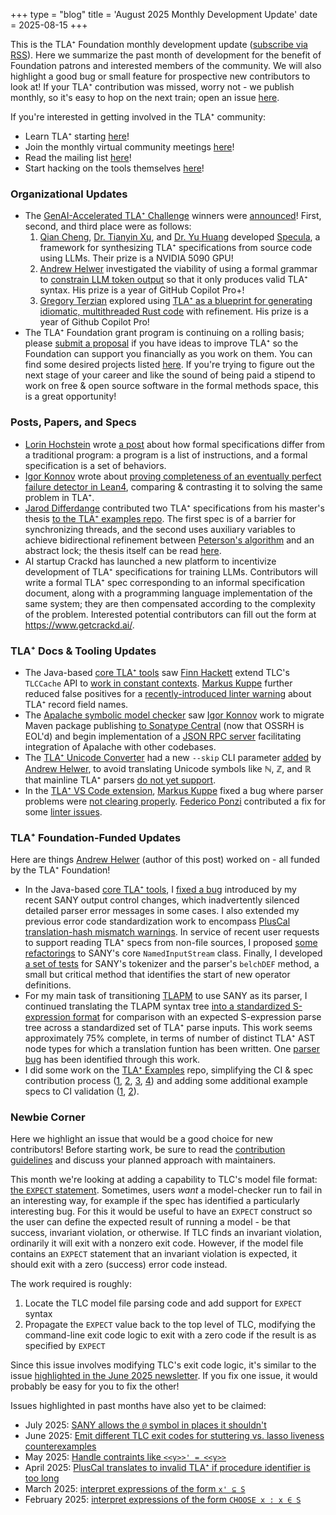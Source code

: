 +++
type = "blog"
title = 'August 2025 Monthly Development Update'
date = 2025-08-15
+++

This is the TLA⁺ Foundation monthly development update ([subscribe via RSS](/blog/index.xml)).
Here we summarize the past month of development for the benefit of Foundation patrons and interested members of the community.
We will also highlight a good bug or small feature for prospective new contributors to look at!
If your TLA⁺ contribution was missed, worry not - we publish monthly, so it's easy to hop on the next train; open an issue [here](https://github.com/tlaplus/foundation/issues).

If you're interested in getting involved in the TLA⁺ community:
- Learn TLA⁺ starting [here](https://lamport.azurewebsites.net/tla/learning.html)!
- Join the monthly virtual community meetings [here](https://groups.google.com/g/tlaplus/c/3CloQYEH0qQ/m/GAIxbKNgBAAJ)!
- Read the mailing list [here](https://groups.google.com/g/tlaplus)!
- Start hacking on the tools themselves [here](https://github.com/tlaplus/tlaplus)!

### Organizational Updates

- The [GenAI-Accelerated TLA⁺ Challenge](https://foundation.tlapl.us/challenge/) winners were [announced](https://groups.google.com/g/tlaplus/c/t50jSz8TcvY/m/Ep_UlGnjBQAJ)!
  First, second, and third place were as follows:
    1. [Qian Cheng](https://github.com/Qian-Cheng-nju), [Dr. Tianyin Xu](https://siebelschool.illinois.edu/about/people/faculty/tyxu), and [Dr. Yu Huang](https://cs.nju.edu.cn/yuhuang/) developed [Specula](https://github.com/specula-org/Specula), a framework for synthesizing TLA⁺ specifications from source code using LLMs.
       Their prize is a NVIDIA 5090 GPU!
    2. [Andrew Helwer](https://ahelwer.ca) investigated the viability of using a formal grammar to [constrain LLM token output](https://codeberg.org/tlaplus/tla-constrain-llm) so that it only produces valid TLA⁺ syntax.
       His prize is a year of GitHub Copilot Pro+!
    3. [Gregory Terzian](https://github.com/gterzian) explored using [TLA⁺ as a blueprint for generating idiomatic, multithreaded Rust code](https://github.com/gterzian/_refinement) with refinement.
       His prize is a year of Github Copilot Pro!
- The TLA⁺ Foundation grant program is continuing on a rolling basis; please [submit a proposal](/grants/2024-grant-program/) if you have ideas to improve TLA⁺ so the Foundation can support you financially as you work on them.
  You can find some desired projects listed [here](https://github.com/tlaplus/tlaplus/issues?q=is%3Aissue%20state%3Aopen%20label%3A%22TLA%2B%20Foundation%20Funding%22).
  If you're trying to figure out the next stage of your career and like the sound of being paid a stipend to work on free & open source software in the formal methods space, this is a great opportunity!

### Posts, Papers, and Specs

- [Lorin Hochstein](https://lorinhochstein.org/) wrote [a post](https://surfingcomplexity.blog/2025/07/26/formal-specs-as-sets-of-behaviors/) about how formal specifications differ from a traditional program: a program is a list of instructions, and a formal specification is a set of behaviors.
- [Igor Konnov](https://konnov.phd/) wrote about [proving completeness of an eventually perfect failure detector in Lean4](https://protocols-made-fun.com/lean/2025/06/10/lean-epfd-completeness.html), comparing & contrasting it to solving the same problem in TLA⁺.
- [Jarod Differdange](https://github.com/JarodDif) contributed two TLA⁺ specifications from his master's thesis [to the TLA⁺ examples repo](https://github.com/tlaplus/Examples/pull/177).
  The first spec is of a barrier for synchronizing threads, and the second uses auxiliary variables to achieve bidirectional refinement between [Peterson's algorithm](https://en.wikipedia.org/wiki/Peterson%27s_algorithm) and an abstract lock; the thesis itself can be read [here](http://hdl.handle.net/2268.2/23374).
- AI startup Crackd has launched a new platform to incentivize development of TLA⁺ specifications for training LLMs.
  Contributors will write a formal TLA⁺ spec corresponding to an informal specification document, along with a programming language implementation of the same system; they are then compensated according to the complexity of the problem.
  Interested potential contributors can fill out the form at https://www.getcrackd.ai/.

### TLA⁺ Docs & Tooling Updates

- The Java-based [core TLA⁺ tools](https://github.com/tlaplus/tlaplus) saw [Finn Hackett](https://fhackett.com/) extend TLC's `TLCCache` API to [work in constant contexts](https://github.com/tlaplus/tlaplus/pull/1214).
  [Markus Kuppe](https://github.com/lemmy/) further reduced false positives for a [recently-introduced linter warning](https://github.com/tlaplus/tlaplus/pull/1213) about TLA⁺ record field names.
- The [Apalache symbolic model checker](https://github.com/apalache-mc/apalache) saw [Igor Konnov](https://konnov.phd/) work to migrate Maven package publishing [to Sonatype Central](https://github.com/apalache-mc/apalache/pull/3121) (now that OSSRH is EOL'd) and begin implementation of a [JSON RPC server](https://github.com/apalache-mc/apalache/pull/3122) facilitating integration of Apalache with other codebases.
- The [TLA⁺ Unicode Converter](https://github.com/tlaplus-community/tlauc) had a new `--skip` CLI parameter [added](https://github.com/tlaplus-community/tlauc/pull/23) by [Andrew Helwer](https://ahelwer.ca), to avoid translating Unicode symbols like ℕ, ℤ, and ℝ that mainline TLA⁺ parsers [do not yet support](https://github.com/tlaplus/tlaplus/issues/1020).
- In the [TLA⁺ VS Code extension](https://github.com/tlaplus/vscode-tlaplus/), [Markus Kuppe](https://github.com/lemmy/) fixed a bug where parser problems were [not clearing properly](https://github.com/tlaplus/vscode-tlaplus/pull/407).
  [Federico Ponzi](https://blog.fponzi.me/) contributed a fix for some [linter issues](https://github.com/tlaplus/vscode-tlaplus/pull/405).

### TLA⁺ Foundation-Funded Updates

Here are things [Andrew Helwer](https://ahelwer.ca/) (author of this post) worked on - all funded by the TLA⁺ Foundation!
- In the Java-based [core TLA⁺ tools](https://github.com/tlaplus/tlaplus), I [fixed a bug](https://github.com/tlaplus/tlaplus/pull/1222) introduced by my recent SANY output control changes, which inadvertently silenced detailed parser error messages in some cases.
  I also extended my previous error code standardization work to encompass [PlusCal translation-hash mismatch warnings](https://github.com/tlaplus/tlaplus/pull/1215).
  In service of recent user requests to support reading TLA⁺ specs from non-file sources, I proposed [some refactorings](https://github.com/tlaplus/tlaplus/pull/1225) to SANY's core `NamedInputStream` class.
  Finally, I developed [a set of tests](https://github.com/tlaplus/tlaplus/pull/1228) for SANY's tokenizer and the parser's `belchDEF` method, a small but critical method that identifies the start of new operator definitions.
- For my main task of transitioning [TLAPM](https://github.com/tlaplus/tlapm) to use SANY as its parser, I continued translating the TLAPM syntax tree [into a standardized S-expression format](https://github.com/tlaplus/tlapm/pull/229) for comparison with an expected S-expression parse tree across a standardized set of TLA⁺ parse inputs.
  This work seems approximately 75% complete, in terms of number of distinct TLA⁺ AST node types for which a translation funtion has been written.
  One [parser bug](https://github.com/tlaplus/tlapm/issues/235) has been identified through this work.
- I did some work on the [TLA⁺ Examples](https://github.com/tlaplus/examples) repo, simplifying the CI & spec contribution process ([1](https://github.com/tlaplus/Examples/pull/180), [2](https://github.com/tlaplus/Examples/pull/181), [3](https://github.com/tlaplus/Examples/pull/182), [4](https://github.com/tlaplus/Examples/pull/185)) and adding some additional example specs to CI validation ([1](https://github.com/tlaplus/Examples/pull/183), [2](https://github.com/tlaplus/Examples/pull/184)).

### Newbie Corner

Here we highlight an issue that would be a good choice for new contributors!
Before starting work, be sure to read the [contribution guidelines](https://github.com/tlaplus/tlaplus/blob/master/CONTRIBUTING.md) and discuss your planned approach with maintainers.

This month we're looking at adding a capability to TLC's model file format: [the `EXPECT` statement](https://github.com/tlaplus/tlaplus/issues/1192).
Sometimes, users *want* a model-checker run to fail in an interesting way, for example if the spec has identified a particularly interesting bug.
For this it would be useful to have an `EXPECT` construct so the user can define the expected result of running a model - be that success, invariant violation, or otherwise.
If TLC finds an invariant violation, ordinarily it will exit with a nonzero exit code.
However, if the model file contains an `EXPECT` statement that an invariant violation is expected, it should exit with a zero (success) error code instead.

The work required is roughly:
 1. Locate the TLC model file parsing code and add support for `EXPECT` syntax
 2. Propagate the `EXPECT` value back to the top level of TLC, modifying the command-line exit code logic to exit with a zero code if the result is as specified by `EXPECT`

Since this issue involves modifying TLC's exit code logic, it's similar to the issue [highlighted in the June 2025 newsletter](/blog/2025-06-dev-update/#newbie-corner).
If you fix one issue, it would probably be easy for you to fix the other!

Issues highlighted in past months have also yet to be claimed:
 - July 2025: [SANY allows the `@` symbol in places it shouldn't](/blog/2025-07-dev-update/#newbie-corner)
 - June 2025: [Emit different TLC exit codes for stuttering vs. lasso liveness counterexamples](/blog/2025-06-dev-update/#newbie-corner)
 - May 2025: [Handle contraints like `<<y>>' = <<y>>`](blog/2025-05-dev-update/#newbie-corner)
 - April 2025: [PlusCal translates to invalid TLA⁺ if procedure identifier is too long](blog/2025-04-dev-update/#newbie-corner)
 - March 2025: [interpret expressions of the form `x' ⊆ S`](blog/2025-03-dev-update/#newbie-corner)
 - February 2025: [interpret expressions of the form `CHOOSE x : x ∈ S`](blog/2025-02-dev-update/#newbie-corner)

